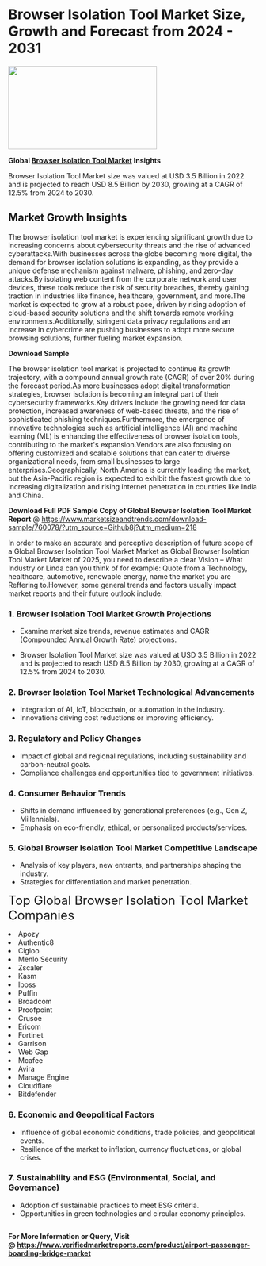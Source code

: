 <H1>Browser Isolation Tool Market Size, Growth and Forecast from 2024 - 2031</H1><img class="aligncenter size-medium wp-image-584254" src="https://thirdeyenews.in/wp-content/uploads/2024/09/Global-Market-Research-300x168.jpeg" alt="" width="300" height="168" /><p><strong>Global&nbsp;<a href="https://www.marketsizeandtrends.com/download-sample/760078/?utm_source=Github8j?utm_medium=218">Browser Isolation Tool Market</a> Insights</strong></p><p>Browser Isolation Tool Market size was valued at USD 3.5 Billion in 2022 and is projected to reach USD 8.5 Billion by 2030, growing at a CAGR of 12.5% from 2024 to 2030.</p><p><h2>Market Growth Insights</h2> <p>The browser isolation tool market is experiencing significant growth due to increasing concerns about cybersecurity threats and the rise of advanced cyberattacks.With businesses across the globe becoming more digital, the demand for browser isolation solutions is expanding, as they provide a unique defense mechanism against malware, phishing, and zero-day attacks.By isolating web content from the corporate network and user devices, these tools reduce the risk of security breaches, thereby gaining traction in industries like finance, healthcare, government, and more.The market is expected to grow at a robust pace, driven by rising adoption of cloud-based security solutions and the shift towards remote working environments.Additionally, stringent data privacy regulations and an increase in cybercrime are pushing businesses to adopt more secure browsing solutions, further fueling market expansion.</p> <p><strong>Download Sample</strong></p> <p>The browser isolation tool market is projected to continue its growth trajectory, with a compound annual growth rate (CAGR) of over 20% during the forecast period.As more businesses adopt digital transformation strategies, browser isolation is becoming an integral part of their cybersecurity frameworks.Key drivers include the growing need for data protection, increased awareness of web-based threats, and the rise of sophisticated phishing techniques.Furthermore, the emergence of innovative technologies such as artificial intelligence (AI) and machine learning (ML) is enhancing the effectiveness of browser isolation tools, contributing to the market's expansion.Vendors are also focusing on offering customized and scalable solutions that can cater to diverse organizational needs, from small businesses to large enterprises.Geographically, North America is currently leading the market, but the Asia-Pacific region is expected to exhibit the fastest growth due to increasing digitalization and rising internet penetration in countries like India and China.</p> <p><span class=""><strong>Download Full PDF Sample Copy of Global Browser Isolation Tool Market Report</strong> @ <a href="https://www.marketsizeandtrends.com/download-sample/760078/?utm_source=Github8j?utm_medium=218" target="_blank">https://www.marketsizeandtrends.com/download-sample/760078/?utm_source=Github8j?utm_medium=218</a></span></p><p>In order to make an accurate and perceptive description of future scope of a Global&nbsp;Browser Isolation Tool Market Market as Global&nbsp;Browser Isolation Tool Market Market of 2025, you need to describe a clear Vision &ndash; What Industry or Linda can you think of for example: Quote from a Technology, healthcare, automotive, renewable energy, name the market you are Reffering to.However, some general trends and factors usually impact market reports and their future outlook include:</p><h3>1.&nbsp;<strong>Browser Isolation Tool Market Growth Projections</strong></h3><ul><li>Examine market size trends, revenue estimates and CAGR (Compounded Annual Growth Rate) projections.</li><li><p>Browser Isolation Tool Market size was valued at USD 3.5 Billion in 2022 and is projected to reach USD 8.5 Billion by 2030, growing at a CAGR of 12.5% from 2024 to 2030.</p></li></ul><h3>2.&nbsp;<strong>Browser Isolation Tool Market Technological Advancements</strong></h3><ul><li>Integration of AI, IoT, blockchain, or automation in the industry.</li><li>Innovations driving cost reductions or improving efficiency.</li></ul><h3>3.&nbsp;<strong>Regulatory and Policy Changes</strong></h3><ul><li>Impact of global and regional regulations, including sustainability and carbon-neutral goals.</li><li>Compliance challenges and opportunities tied to government initiatives.</li></ul><h3>4.&nbsp;<strong>Consumer Behavior Trends</strong></h3><ul><li>Shifts in demand influenced by generational preferences (e.g., Gen Z, Millennials).</li><li>Emphasis on eco-friendly, ethical, or personalized products/services.</li></ul><h3>5.&nbsp;<strong>Global Browser Isolation Tool Market Competitive Landscape</strong></h3><ul><li>Analysis of key players, new entrants, and partnerships shaping the industry.</li><li>Strategies for differentiation and market penetration.</li></ul><p data-pm-slice="1 1 []"><span style="color: inherit; font-family: inherit; font-size: 25px;">Top Global Browser Isolation Tool Market Companies</span></p><div class="" data-test-id=""><p><li>Apozy</li><li> Authentic8</li><li> Cigloo</li><li> Menlo Security</li><li> Zscaler</li><li> Kasm</li><li> Iboss</li><li> Puffin</li><li> Broadcom</li><li> Proofpoint</li><li> Crusoe</li><li> Ericom</li><li> Fortinet</li><li> Garrison</li><li> Web Gap</li><li> Mcafee</li><li> Avira</li><li> Manage Engine</li><li> Cloudflare</li><li> Bitdefender</li></p></div><h3>6.&nbsp;<strong>Economic and Geopolitical Factors</strong></h3><ul><li>Influence of global economic conditions, trade policies, and geopolitical events.</li><li>Resilience of the market to inflation, currency fluctuations, or global crises.</li></ul><h3>7.&nbsp;<strong>Sustainability and ESG (Environmental, Social, and Governance)</strong></h3><ul><li>Adoption of sustainable practices to meet ESG criteria.</li><li>Opportunities in green technologies and circular economy principles.</li></ul><h2><strong style="font-size: 14px;">For More Information or Query, Visit @&nbsp;</strong><a style="background-color: #ffffff; font-size: 14px;" href="https://www.marketsizeandtrends.com/report/browser-isolation-tool-market/" target="_blank">https://www.verifiedmarketreports.com/product/airport-passenger-boarding-bridge-market</a></h2>